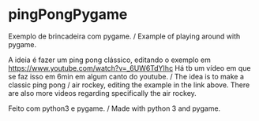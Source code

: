 # pingPongPygame
Exemplo de brincadeira com pygame. / Example of playing around with pygame.

A ideia é fazer um ping pong clássico, editando o exemplo em https://www.youtube.com/watch?v=_6UW6TdYIhc
Há tb um vídeo em que se faz isso em 6min em algum canto do youtube.
/ The idea is to make a classic ping pong / air rockey, editing the example in the link above. There are also more videos regarding specifically the air rockey.

Feito com python3 e pygame. / Made with python 3 and pygame.

